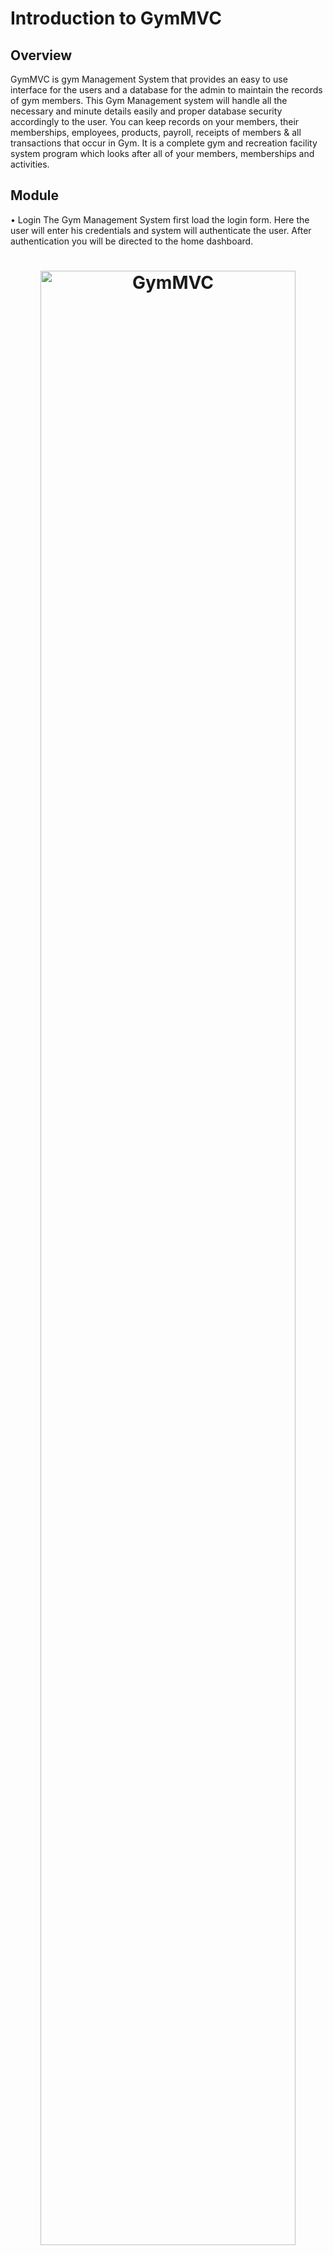 # Introduction to GymMVC

Overview
------------------------------------
GymMVC is gym Management System that provides an easy to use interface for the users and a database for the admin to maintain the records of gym members. This Gym Management system will handle all the necessary and minute details easily and proper database security accordingly to the user. You can keep records on your members, their memberships, employees, products, payroll, receipts of members & all transactions that occur in Gym. It is a complete gym and recreation facility system program which looks after all of your members, memberships and activities.

Module
------------------------------------
•	Login
The Gym Management System first load the login form. Here the user will enter his credentials and system will authenticate the user. After authentication you will be directed to the home dashboard.
<h1 align="center">
	<img src="MyGym/Images/Project Guide/Login.png" alt="GymMVC" width="90%">
</h1>
  
•	About Us
About us page will inform the reader about the company and its operations.
<h1 align="center">
	<img src="MyGym/Images/Project Guide/About_us.png" alt="GymMVC" width="90%">
</h1> 

•	Contact Us
A contact page will allow visitors to reach out to the website owner, customer support, or a person at the company.
<h1 align="center">
	<img src="MyGym/Images/Project Guide/Contact_Us.png" alt="GymMVC" width="90%">
</h1> 

•	Home 
There are two basic modules in this system as describe briefly in below. Based on user privileges access to application features is granted.
o	Administrative module: This user is an admin type who has full rights on the system.
o	User module: This is a normal level of user who will be very few number of functionality of website. 
<h1 align="center">
	<img src="MyGym/Images/Project Guide/AdminDashboard.png" alt="GymMVC" width="90%">
</h1> 
<h1 align="center">
	<img src="MyGym/Images/Project Guide/UserDashboard.png" alt="GymMVC" width="90%">
</h1> 

•	Create User
Registration module will allow to add new users in the system. You can assign roles to this users later on.
<h1 align="center">
	<img src="MyGym/Images/Project Guide/CreateUser.png" alt="GymMVC" width="90%">
</h1>  

•	List of all User
This tab will allow you to see list of all the “Users” present in the system and their details. 
<h1 align="center">
	<img src="MyGym/Images/Project Guide/AllUser.png" alt="GymMVC" width="90%">
</h1> 

•	Create Role
Create role tab will allow you to create the system role which can be then assigned to system users. These “Roles” are used to manage the user’s access to system features. 
<h1 align="center">
	<img src="MyGym/Images/Project Guide/CreateRole.png" alt="GymMVC" width="90%">
</h1>  

•	List of all roles
This tab will allow you to see list of all the “Roles” currently present in the system.
<h1 align="center">
	<img src="MyGym/Images/Project Guide/ListAllRoles.png" alt="GymMVC" width="90%">
</h1> 

•	Assign Role to User
I this module you can assign “Roles” to “Users”.
<h1 align="center">
	<img src="MyGym/Images/Project Guide/AssignRoleToUser.png" alt="GymMVC" width="90%">
</h1>  

•	List of all roles Assigned
Here you can see list of all roles assigned to user.
<h1 align="center">
	<img src="MyGym/Images/Project Guide/ListOfRoleAssigned.png" alt="GymMVC" width="90%">
</h1> 

•	Delete Role
Allows you to delete the existing system “Roles”.
<h1 align="center">
	<img src="MyGym/Images/Project Guide/DeleteRole.png" alt="GymMVC" width="90%">
</h1>  

•	Receipt / Candidate
Allows you to generate a receipt for user.
<h1 align="center">
	<img src="MyGym/Images/Project Guide/GenerateReciept.png" alt="GymMVC" width="90%">
</h1>  
   
•	All Member List
This tab allows you to see list of all gym “Members” and their details.
<h1 align="center">
	<img src="MyGym/Images/Project Guide/AllMemberList.png" alt="GymMVC" width="90%">
</h1>  

•	Manage Account
User can change their password from here.
<h1 align="center">
	<img src="MyGym/Images/Project Guide/MangeAccount.png" alt="GymMVC" width="90%">
</h1>  
 
•	Register Member
You can register new members here. You can add their personal details, workout type (gym, yoga, gym + cardio) and plan type (monthly, quarterly, half yearly and yearly), joining date, amount, etc.
<h1 align="center">
	<img src="MyGym/Images/Project Guide/RegisterMember.png" alt="GymMVC" width="90%">
</h1>  

•	Payment listing
In this tab, you can see list of all payments made by the gym member. All the previous payments will be also shown if member has done renewal.
<h1 align="center">
	<img src="MyGym/Images/Project Guide/PaymentListing.png" alt="GymMVC" width="90%">
</h1> 

•	Payment Renewal
Here you can do the payment renewal for the workout plan gym members are registered for. You can also change the workout plan if member wants sign up for different workout plan.
<h1 align="center">
	<img src="MyGym/Images/Project Guide/PaymentRenewal.png" alt="GymMVC" width="90%">
</h1> 
<h1 align="center">
	<img src="MyGym/Images/Project Guide/PaymentRenewal2.png" alt="GymMVC" width="90%">
</h1> 

 
